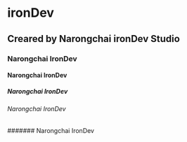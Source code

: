 # ironDev
## Creared by Narongchai ironDev Studio
### Narongchai IronDev
#### Narongchai IronDev
##### Narongchai IronDev
###### Narongchai IronDev
####### Narongchai IronDev
